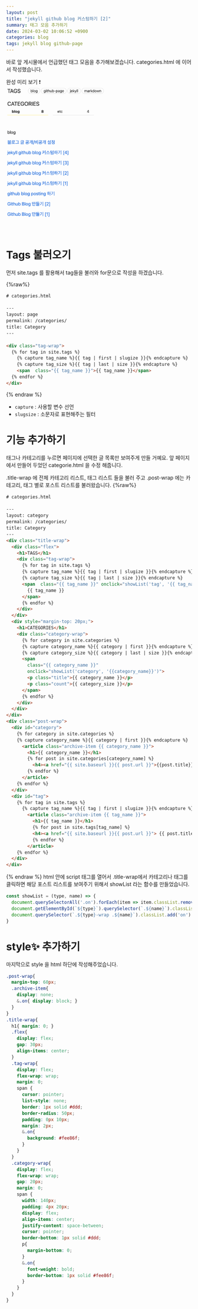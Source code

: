 ```yaml
---
layout: post
title: "jekyll github blog 커스텀하기 [2]"
summary: 태그 모음 추가하기
date: 2024-03-02 10:06:52 +0900
categories: blog
tags: jekyll blog github-page
---
```



바로 앞 게시물에서 언급했던 태그 모음을 추가해보겠습니다. categories.html 에 이어서 작성했습니다.

완성 미리 보기 ❗️
![](/assets/images/2024-03-04-github-blog-custom-2/02.png)

# Tags 불러오기

먼저 site.tags 를 활용해서 tag들을 불러와 for문으로 작성을 하겠습니다.

{%raw%}
```html
# categories.html

---
layout: page
permalink: /categories/
title: Category
---

<div class="tag-wrap">
  {% for tag in site.tags %}
    {% capture tag_name %}{{ tag | first | slugize }}{% endcapture %}
    {% capture tag_size %}{{ tag | last | size }}{% endcapture %}
    <span  class="{{ tag_name }}">{{ tag_name }}</span>
  {% endfor %}
</div>
```
{% endraw %}

- <code>capture</code> : 사용할 변수 선언
- <code>slugsize</code> : 소문자로 표현해주는 필터

# 기능 추가하기

태그나 카테고리를 누르면 페이지에 선택한 글 목록만 보여주게 만들 거예요. 앞 페이지에서 만들어 두었던 categorie.html 을 수정 해줍니다.


<span class="h-yellow">.title-wrap</span> 에 전체 카테고리 리스트, 태그 리스트 들을 불러 주고 <span class="h-yellow">.post-wrap</span> 에는 카테고리, 태그 별로 포스트 리스트를 불러왔습니다.
{%raw%}
```html
# categories.html

---
layout: category
permalink: /categories/
title: Category
---
<div class="title-wrap">
  <div class="flex">
    <h1>TAGS</h1>
    <div class="tag-wrap">
      {% for tag in site.tags %}
      {% capture tag_name %}{{ tag | first | slugize }}{% endcapture %}
      {% capture tag_size %}{{ tag | last | size }}{% endcapture %}
      <span  class="{{ tag_name }}" onclick="showList('tag', '{{ tag_name }}')">
        {{ tag_name }}
      </span>
      {% endfor %}
    </div>
  </div>
  <div style="margin-top: 20px;">
    <h1>CATEGORIES</h1>
    <div class="category-wrap">
      {% for category in site.categories %}
      {% capture category_name %}{{ category | first }}{% endcapture %}
      {% capture category_size %}{{ category | last | size }}{% endcapture %}
      <span
        class="{{ category_name }}"
        onclick="showList('category', '{{category_name}}')">
        <p class="title">{{ category_name }}</p>
        <p class="count">{{ category_size }}</p>
      </span>
      {% endfor %}
    </div>
  </div>
</div>
<div class="post-wrap">
  <div id="category">
    {% for category in site.categories %}
    {% capture category_name %}{{ category | first }}{% endcapture %}
      <article class="archive-item {{ category_name }}">
        <h1>{{ category_name }}</h1>
        {% for post in site.categories[category_name] %}
          <h4><a href="{{ site.baseurl }}{{ post.url }}">{{post.title}}</a></h4>
        {% endfor %}
      </article>
    {% endfor %}
  </div>
  <div id="tag">
    {% for tag in site.tags %}
      {% capture tag_name %}{{ tag | first | slugize }}{% endcapture %}
        <article class="archive-item {{ tag_name }}">
          <h1>{{ tag_name }}</h1>
          {% for post in site.tags[tag_name] %}
          <h4><a href="{{ site.baseurl }}{{ post.url }}"> {{ post.title }} </a></h4>
          {% endfor %}
        </article>
    {% endfor %}
  </div>
</div>
```
{% endraw %}
html 안에 script 태그를 열어서 
.title-wrap에서 카테고리나 태그를 클릭하면 해당 포스트 리스트를 보여주기 위해서 showList 라는 함수를 만들었습니다.

```javascript
const showList = (type, name) => {
  document.querySelectorAll('.on').forEach(item => item.classList.remove('on'))
  document.getElementById(`${type}`).querySelector(`.${name}`).classList.add('on')
  document.querySelector(`.${type}-wrap .${name}`).classList.add('on')
}
```
# style✨ 추가하기 

마지막으로 style 을 html 하단에 작성해주었습니다.
```scss
.post-wrap{
  margin-top: 60px;
  .archive-item{
    display: none;
    &.on{ display: block; }
  }
}
.title-wrap{
  h1{ margin: 0; }
  .flex{
    display: flex;
    gap: 30px;
    align-items: center;
  }
  .tag-wrap{
    display: flex;
    flex-wrap: wrap;
    margin: 0;
    span {
      cursor: pointer;
      list-style: none;
      border: 1px solid #ddd;
      border-radius: 50px;
      padding: 0px 10px;
      margin: 2px;
      &.on{
        background: #fee86f;
      }
    }
  }
  .category-wrap{
    display: flex;
    flex-wrap: wrap;
    gap: 20px;
    margin: 0;
    span {
      width: 140px;
      padding: 4px 20px;
      display: flex;
      align-items: center;
      justify-content: space-between;
      cursor: pointer;
      border-bottom: 1px solid #ddd;
      p{
        margin-bottom: 0;
      }
      &.on{
        font-weight: bold;
        border-bottom: 1px solid #fee86f;
      }
    }
  }
}
```